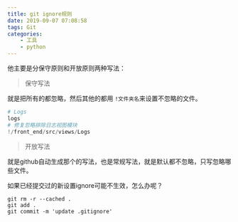 ```yaml
---
title: git ignore规则
date: 2019-09-07 07:08:58
tags: Git
categories: 
    - 工具
    - python
---
```



他主要是分保守原则和开放原则两种写法：

> 保守写法

就是把所有的都忽略，然后其他的都用 `!文件夹名`来设置不忽略的文件。
```python
# Logs
logs
# 修复忽略排除日志视图模块
!/front_end/src/views/Logs 
```
<!--more-->
> 开放写法

就是github自动生成那个的写法，也是常规写法，就是默认都不忽略，只写忽略哪些文件。

如果已经提交过的新设置ignore可能不生效，怎么办呢？

```
git rm -r --cached .
git add .
git commit -m 'update .gitignore'
```